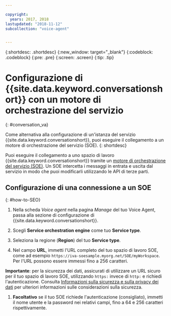 ```yaml
---

copyright:
  years: 2017, 2018
lastupdated: "2018-11-12"
subcollection: "voice-agent"


---
```


{:shortdesc: .shortdesc}
{:new_window: target="_blank"}
{:codeblock: .codeblock}
{:pre: .pre}
{:screen: .screen}
{:tip: .tip}

# Configurazione di {{site.data.keyword.conversationshort}} con un motore di orchestrazione del servizio
{: #conversation_va}

Come alternativa alla configurazione di un'istanza del servizio {{site.data.keyword.conversationshort}}, puoi eseguire il collegamento a un motore di orchestrazione del servizio (SOE).
{: shortdesc}

Puoi eseguire il collegamento a uno spazio di lavoro {{site.data.keyword.conversationshort}} tramite un [motore di orchestrazione del servizio (SOE)](/docs/services/voice-agent?topic=voice-agent-about#arch-soe). Un SOE intercetta i messaggi in entrata e uscita dal servizio in modo che puoi modificarli utilizzando le API di terze parti.

## Configurazione di una connessione a un SOE
{: #how-to-SEO}

1. Nella scheda _Voice agent_ nella pagina _Manage_ del tuo Voice Agent, passa alla sezione di configurazione di {{site.data.keyword.conversationshort}}.

1. Scegli **Service orchestration engine** come tuo **Service type**.

1. Seleziona la regione (**Region**) del tuo **Service type**.

1. Nel campo **URL**, immetti l'URL completo del tuo spazio di lavoro SOE, come ad esempio `https://iva-soesample.myorg.net/SOE/myWorkspace`. Per l'URL possono essere immessi fino a 256 caratteri.

  **Importante**: per la sicurezza dei dati, assicurati di utilizzare un URL sicuro per il tuo spazio di lavoro SOE, utilizzando `https:` invece di `http:` e richiedi l'autenticazione. Consulta [Informazioni sulla sicurezza e sulla privacy dei dati](/docs/services/voice-agent?topic=voice-agent-infosec) per ulteriori informazioni sulle considerazioni sulla sicurezza.

1. **Facoltativo** se il tuo SOE richiede l'autenticazione (consigliato), immetti il nome utente e la password nei relativi campi, fino a 64 e 256 caratteri rispettivamente.
